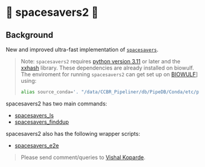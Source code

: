 # :rocket: spacesavers2 :rocket:

## Background

New and improved ultra-fast implementation of [`spacesavers`](https://github.com/CCBR/spacesavers).

> Note: `spacesavers2` requires [python version 3.11](https://www.python.org/downloads/release/python-3110/) or later and the [xxhash](https://pypi.org/project/xxhash/) library.  These dependencies are already installed on biowulf. The enviroment for running `spacesavers2` can get set up on [BIOWULF](https://hpc.nih.gov)] using:
> ```bash
> alias source_conda='. "/data/CCBR_Pipeliner/db/PipeDB/Conda/etc/profile.d/conda.sh"' && source_conda && conda activate py311
> ```

spacesavers2 has two main commands:

 - [spacesavers_ls](ls.md)
 - [spacesavers_finddup](finddup.md)

spacesavers2 also has the following wrapper scripts:

 - [spacesavers_e2e](e2e.md)

> Please send comment/queries to [Vishal Koparde](mailto:vishal.koparde@nih.gov).